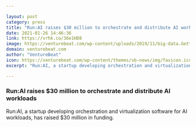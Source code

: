 ```yaml
---

layout: post
category: press
title: "Run:AI raises $30 million to orchestrate and distribute AI workloads"
date: 2021-01-26 14:46:36
link: https://vrhk.co/36e1HD8
image: https://venturebeat.com/wp-content/uploads/2019/11/big-data.GettyImages-1133714603-e1584722383408.jpg?w=1200&strip=all
domain: venturebeat.com
author: "VentureBeat"
icon: https://venturebeat.com/wp-content/themes/vb-news/img/favicon.ico
excerpt: "Run:AI, a startup developing orchestration and virtualization software for AI workloads, has raised $30 million in funding."

---
```


### Run:AI raises $30 million to orchestrate and distribute AI workloads

Run:AI, a startup developing orchestration and virtualization software for AI workloads, has raised $30 million in funding.
